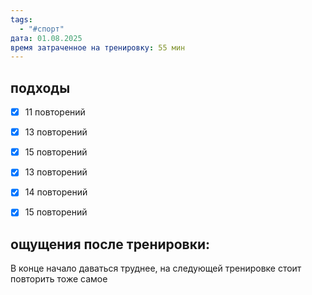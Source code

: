 ```yaml
---
tags:
  - "#спорт"
дата: 01.08.2025
время затраченное на тренировку: 55 мин
---
```


## подходы

 - [x] 11 повторений
 - [x] 13 повторений
 - [x] 15 повторений
 - [x] 13 повторений
 - [x] 14 повторений
 - [x] 15 повторений

 
## ощущения после тренировки:
В конце начало даваться труднее, на следующей тренировке стоит повторить тоже самое


